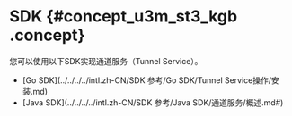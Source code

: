 # SDK {#concept_u3m_st3_kgb .concept}

您可以使用以下SDK实现通道服务（Tunnel Service）。

-   [Go SDK](../../../../intl.zh-CN/SDK 参考/Go SDK/Tunnel Service操作/安装.md)
-   [Java SDK](../../../../intl.zh-CN/SDK 参考/Java SDK/通道服务/概述.md#)

